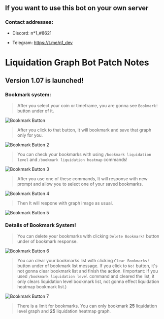 ## If you want to use this bot on your own server
### Contact addresses:
- Discord: n*1_#8621 
* Telegram: https://t.me/n1_dev

# Liquidation Graph Bot Patch Notes

## Version 1.07 is launched!

### Bookmark system:

> After you select your coin or timeframe, you are gonna see `Bookmark!` button under of it.

![Bookmark Button](https://cdn.discordapp.com/attachments/469612307836698635/1108535562555637770/image.png)

> After you click to that button, It will bookmark and save that graph only for you.

![Bookmark Button 2](https://media.discordapp.net/attachments/469612307836698635/1108536761774264371/image.png)

> You can check your bookmarks with using `/bookmark liquidation level` and `/bookmark liquidation heatmap` commands! 

![Bookmark Button 3](https://media.discordapp.net/attachments/469612307836698635/1108537505357254757/image.png)

> After you use one of these commands, It will response with new prompt and allow you to select one of your saved bookmarks.

![Bookmark Button 4](https://media.discordapp.net/attachments/469612307836698635/1108537814469070948/image.png)

> Then It will respone with graph image as usual.

![Bookmark Button 5](https://media.discordapp.net/attachments/469612307836698635/1108538352917020722/image.png)

### Details of Bookmark System!

> You can delete your bookmarks with clicking `Delete Bookmark!` button under of bookmark response.

![Bookmark Button 6](https://media.discordapp.net/attachments/469612307836698635/1108538777657417768/image.png)

> You can clear your bookmarks list with clicking `Clear Bookmarks!` button under of bookmark list message. If you click to `No!` button, it's not gonna clear bookmark list and finish the action. (Important: If you used `/bookmark liquidation level` command and cleared the list, it only clears liquidation level bookmark list, not gonna effect liquidation heatmap bookmark list.)
  
![Bookmark Button 7](https://media.discordapp.net/attachments/469612307836698635/1108539385978294272/image.png)

> There is a limit for bookmarks. You can only bookmark **25** liquidation level graph and **25** liquidation heatmap graph.

